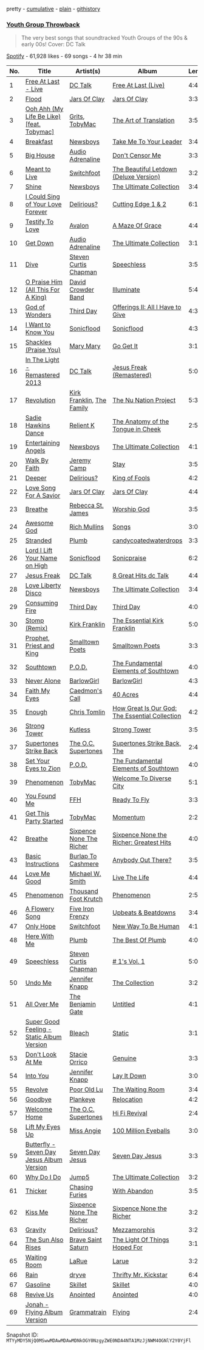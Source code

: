pretty - [cumulative](/playlists/cumulative/37i9dQZF1DWZnA0FshBt4S.md) - [plain](/playlists/plain/37i9dQZF1DWZnA0FshBt4S) - [githistory](https://github.githistory.xyz/mackorone/spotify-playlist-archive/blob/main/playlists/plain/37i9dQZF1DWZnA0FshBt4S)

### [Youth Group Throwback](https://open.spotify.com/playlist/37i9dQZF1DWZnA0FshBt4S)

> The very best songs that soundtracked Youth Groups of the 90s & early 00s! Cover: DC Talk

[Spotify](https://open.spotify.com/user/spotify) - 61,928 likes - 69 songs - 4 hr 38 min

| No. | Title | Artist(s) | Album | Length |
|---|---|---|---|---|
| 1 | [Free At Last \- Live](https://open.spotify.com/track/5zmoHiyoqhSnoV9EGcYhYi) | [DC Talk](https://open.spotify.com/artist/1zK4ACgLi1lVPpfmmcwOTh) | [Free At Last \(Live\)](https://open.spotify.com/album/7whdJR9MEFJixUeSmATRUD) | 4:44 |
| 2 | [Flood](https://open.spotify.com/track/4wSqP7Vo7HcoakudSMzxAO) | [Jars Of Clay](https://open.spotify.com/artist/1lMaDSraU3oiNUsVWJLHdF) | [Jars Of Clay](https://open.spotify.com/album/3NmhY1GyYPSR9VGycvfRrQ) | 3:31 |
| 3 | [Ooh Ahh \(My Life Be Like\) \[feat\. Tobymac\]](https://open.spotify.com/track/1KBN9lYx9QkfUJC3NSXlhQ) | [Grits](https://open.spotify.com/artist/6aUgzC0cMh0StjV7LyFEDr), [TobyMac](https://open.spotify.com/artist/5VX8hxrcfJWwaTLiqGUHG3) | [The Art of Translation](https://open.spotify.com/album/3SNV12s5lZN3puLp5Vft8w) | 3:53 |
| 4 | [Breakfast](https://open.spotify.com/track/2vLxjS0U2CuaqxEossXLDS) | [Newsboys](https://open.spotify.com/artist/1SZMaiNHfdUuU0qZKZ6y62) | [Take Me To Your Leader](https://open.spotify.com/album/72Sx2clAuxuyeOyHbqZBur) | 3:40 |
| 5 | [Big House](https://open.spotify.com/track/6j2rwn2MWg4VU9B1GEgqfs) | [Audio Adrenaline](https://open.spotify.com/artist/01PBXLThJADrhufsPS5tER) | [Don't Censor Me](https://open.spotify.com/album/19QwRyfvFmQiIudO3x5m1C) | 3:31 |
| 6 | [Meant to Live](https://open.spotify.com/track/2md2i5QvelRFnafpnd6LOg) | [Switchfoot](https://open.spotify.com/artist/6S58b0fr8TkWrEHOH4tRVu) | [The Beautiful Letdown \(Deluxe Version\)](https://open.spotify.com/album/2mIYia4lSO1NCSFGGGGNR9) | 3:21 |
| 7 | [Shine](https://open.spotify.com/track/03upgLFcOiiB0HlO4LmdLv) | [Newsboys](https://open.spotify.com/artist/1SZMaiNHfdUuU0qZKZ6y62) | [The Ultimate Collection](https://open.spotify.com/album/4tab0wm9wlaNYGEKAoRzFd) | 3:41 |
| 8 | [I Could Sing of Your Love Forever](https://open.spotify.com/track/1yowMNvS59dTccbZosir2o) | [Delirious?](https://open.spotify.com/artist/53Z2RNY4OYJ0Galu6AWzxF) | [Cutting Edge 1 & 2](https://open.spotify.com/album/6w2F4U8DetNtAucmynDj5v) | 6:10 |
| 9 | [Testify To Love](https://open.spotify.com/track/4wuf5qwou5EIPYHFvI6Vv8) | [Avalon](https://open.spotify.com/artist/4rulVipLmUL2Mg67SIUmCO) | [A Maze Of Grace](https://open.spotify.com/album/40P6d6VGfGVTSiJU69dDm2) | 4:40 |
| 10 | [Get Down](https://open.spotify.com/track/3PTHCjyRYLVMVxeUX59joC) | [Audio Adrenaline](https://open.spotify.com/artist/01PBXLThJADrhufsPS5tER) | [The Ultimate Collection](https://open.spotify.com/album/47NIFvfpDVQbVaoDcfwKqy) | 3:14 |
| 11 | [Dive](https://open.spotify.com/track/0GfsZEgIgJfcQ3uLWHZ2o3) | [Steven Curtis Chapman](https://open.spotify.com/artist/3vcFXwLEUdfWMu7gTQKyot) | [Speechless](https://open.spotify.com/album/1l7ysbnQNktE8IGRSQeeKg) | 3:57 |
| 12 | [O Praise Him \(All This For A King\)](https://open.spotify.com/track/2iFqa5oxkAE3eJor4tVE8v) | [David Crowder Band](https://open.spotify.com/artist/7DhP3bGT7dzr1dCkkH5mTS) | [Illuminate](https://open.spotify.com/album/1YWOoJNdvfCfQXaSSzYTVd) | 5:48 |
| 13 | [God of Wonders](https://open.spotify.com/track/0TkFpOjGJCjmXJyDHC56Sh) | [Third Day](https://open.spotify.com/artist/7uWXomGkKtIq9B4XgA3gch) | [Offerings II: All I Have to Give](https://open.spotify.com/album/4TDlKYbi6YxSphRYPMMe3k) | 4:39 |
| 14 | [I Want to Know You](https://open.spotify.com/track/3Vw3NlrSsQmE8W5Aqvf0vz) | [Sonicflood](https://open.spotify.com/artist/1lPSXeZw9i7js7PdFJXEJI) | [Sonicflood](https://open.spotify.com/album/6vULYuxP5cDOFdPADeBuUj) | 4:33 |
| 15 | [Shackles \(Praise You\)](https://open.spotify.com/track/7JKEA8xYDoFp4q0QBW2PGg) | [Mary Mary](https://open.spotify.com/artist/12Kgt2eahvxNWhD5PnSUde) | [Go Get It](https://open.spotify.com/album/20bME4IGNpUBm1Rk3TzuP9) | 3:18 |
| 16 | [In The Light \- Remastered 2013](https://open.spotify.com/track/2IpbrxP9MqUCtcQQchAiTK) | [DC Talk](https://open.spotify.com/artist/1zK4ACgLi1lVPpfmmcwOTh) | [Jesus Freak \(Remastered\)](https://open.spotify.com/album/6KbHC5ADEGbnvl7Ge3GVQF) | 5:05 |
| 17 | [Revolution](https://open.spotify.com/track/4xm2HjtDAdCobewPoaImT7) | [Kirk Franklin](https://open.spotify.com/artist/4akybxRTGHJZ1DXjLhJ1qu), [The Family](https://open.spotify.com/artist/0eV7uNHXarEGKmDzr5jPxp) | [The Nu Nation Project](https://open.spotify.com/album/2AipEP8KHGkhpQkhqBYTfH) | 5:37 |
| 18 | [Sadie Hawkins Dance](https://open.spotify.com/track/37OI3jA1ts5U0nmuk2qBXR) | [Relient K](https://open.spotify.com/artist/3nJWBJvK7uGvfp4iZh9CkN) | [The Anatomy of the Tongue in Cheek](https://open.spotify.com/album/7pkfdwjlOmJfzARVbLXE60) | 2:57 |
| 19 | [Entertaining Angels](https://open.spotify.com/track/5lJEym4sjfKZJ20AAjpe1k) | [Newsboys](https://open.spotify.com/artist/1SZMaiNHfdUuU0qZKZ6y62) | [The Ultimate Collection](https://open.spotify.com/album/4tab0wm9wlaNYGEKAoRzFd) | 4:17 |
| 20 | [Walk By Faith](https://open.spotify.com/track/6NXaZTK2rnbA91jOEc3t1h) | [Jeremy Camp](https://open.spotify.com/artist/5wpEBloInversG3zp3CVAk) | [Stay](https://open.spotify.com/album/5gbs9nxCzkbMdQRYXj955d) | 3:59 |
| 21 | [Deeper](https://open.spotify.com/track/0hDWOLFu71QCiI8MblsMks) | [Delirious?](https://open.spotify.com/artist/53Z2RNY4OYJ0Galu6AWzxF) | [King of Fools](https://open.spotify.com/album/4FrXWYXrratJp2KfiFl32j) | 4:20 |
| 22 | [Love Song For A Savior](https://open.spotify.com/track/0DbcdVCzmY1IjilPTPaSOe) | [Jars Of Clay](https://open.spotify.com/artist/1lMaDSraU3oiNUsVWJLHdF) | [Jars Of Clay](https://open.spotify.com/album/3NmhY1GyYPSR9VGycvfRrQ) | 4:46 |
| 23 | [Breathe](https://open.spotify.com/track/0TbBIyH8RXlKV07wM8HAVh) | [Rebecca St\. James](https://open.spotify.com/artist/1SaELUYn7deVoQ9kGDGUD9) | [Worship God](https://open.spotify.com/album/70zjKqpAO7faWjYVbxLHdX) | 3:57 |
| 24 | [Awesome God](https://open.spotify.com/track/4WeJ3uVTTkI2jg9JDmY1IV) | [Rich Mullins](https://open.spotify.com/artist/13UhfW7GPizrArBwq7ugps) | [Songs](https://open.spotify.com/album/5ETGa7hc1jtpp2OGIv1wdq) | 3:03 |
| 25 | [Stranded](https://open.spotify.com/track/2iWTsNDdK2X1dYqzxfkDGi) | [Plumb](https://open.spotify.com/artist/2tbxcCCM7A71cmkzuB8lyH) | [candycoatedwaterdrops](https://open.spotify.com/album/0fjkgS1zQxeWoctrtSCrp1) | 3:39 |
| 26 | [Lord I Lift Your Name on High](https://open.spotify.com/track/1TIZNu7zA2EiixLFmrmsyF) | [Sonicflood](https://open.spotify.com/artist/1lPSXeZw9i7js7PdFJXEJI) | [Sonicpraise](https://open.spotify.com/album/5uzmXNAOurQhBSA4QUx4eq) | 6:21 |
| 27 | [Jesus Freak](https://open.spotify.com/track/5ID6qIRs04r4fMajBDY7uK) | [DC Talk](https://open.spotify.com/artist/1zK4ACgLi1lVPpfmmcwOTh) | [8 Great Hits dc Talk](https://open.spotify.com/album/4ml5pL07kDVb9AxJutpI9U) | 4:47 |
| 28 | [Love Liberty Disco](https://open.spotify.com/track/5K0KgpQUOZlag12UDC5ToB) | [Newsboys](https://open.spotify.com/artist/1SZMaiNHfdUuU0qZKZ6y62) | [The Ultimate Collection](https://open.spotify.com/album/4tab0wm9wlaNYGEKAoRzFd) | 3:43 |
| 29 | [Consuming Fire](https://open.spotify.com/track/2bAOXQyD64LzOK0jRv1jMi) | [Third Day](https://open.spotify.com/artist/7uWXomGkKtIq9B4XgA3gch) | [Third Day](https://open.spotify.com/album/0CbjyNnad3GgRLWrUshLXF) | 4:09 |
| 30 | [Stomp \(Remix\)](https://open.spotify.com/track/5JggmPy0YhCLaA6Vt4cmMo) | [Kirk Franklin](https://open.spotify.com/artist/4akybxRTGHJZ1DXjLhJ1qu) | [The Essential Kirk Franklin](https://open.spotify.com/album/2g85kD3g7lt1EGtcJxs7gt) | 5:05 |
| 31 | [Prophet, Priest and King](https://open.spotify.com/track/7rEDMH58B288SJZuKO0FuS) | [Smalltown Poets](https://open.spotify.com/artist/0mHos4yS8iAhpYPABHFdBc) | [Smalltown Poets](https://open.spotify.com/album/3VSgWtarqDC0SoLgLzoM8E) | 3:36 |
| 32 | [Southtown](https://open.spotify.com/track/5tJjQIhH6mH3PhG1DjW3gD) | [P.O.D.](https://open.spotify.com/artist/6KO6G41BBLTDNYOLefWTMU) | [The Fundamental Elements of Southtown](https://open.spotify.com/album/3m4tEvOqwOSk3Yy5apKaFq) | 4:07 |
| 33 | [Never Alone](https://open.spotify.com/track/6kKIcMRhwxJ1XTnfapaqhL) | [BarlowGirl](https://open.spotify.com/artist/3VMSmJURVM7s6LkrIaPZvi) | [BarlowGirl](https://open.spotify.com/album/4V1yueAEbtS4K2ZvIjvSXr) | 4:30 |
| 34 | [Faith My Eyes](https://open.spotify.com/track/7IWNJRIemIyC3NA8qf5Zy8) | [Caedmon's Call](https://open.spotify.com/artist/0K1BPXwAU1CTd8DNZohopA) | [40 Acres](https://open.spotify.com/album/5uiJsWmOVFUVukiEJ7JJSL) | 4:41 |
| 35 | [Enough](https://open.spotify.com/track/60kuYvjy5UaEKELsHLxd2n) | [Chris Tomlin](https://open.spotify.com/artist/6pRi6EIPXz4QJEOEsBaA0m) | [How Great Is Our God: The Essential Collection](https://open.spotify.com/album/63o2Wjzlnv5FsMSuEmT0Xu) | 4:20 |
| 36 | [Strong Tower](https://open.spotify.com/track/6YP6bn1Id1DgGkX5IB7zuh) | [Kutless](https://open.spotify.com/artist/3lLT23km6QvzYCojCXAYtX) | [Strong Tower](https://open.spotify.com/album/0Ot6Adlv0VTliCkFcR5OUB) | 3:58 |
| 37 | [Supertones Strike Back](https://open.spotify.com/track/7aTrho0CMMab35UaanDEwu) | [The O.C\. Supertones](https://open.spotify.com/artist/61uwXZTKqYAAoXz8XvUUbE) | [Supertones Strike Back, The](https://open.spotify.com/album/4m5KGlpqUtKNT4nrH1Wq8k) | 2:41 |
| 38 | [Set Your Eyes to Zion](https://open.spotify.com/track/14FV0Ztls1XhObQixrDKLG) | [P.O.D.](https://open.spotify.com/artist/6KO6G41BBLTDNYOLefWTMU) | [The Fundamental Elements of Southtown](https://open.spotify.com/album/3m4tEvOqwOSk3Yy5apKaFq) | 4:06 |
| 39 | [Phenomenon](https://open.spotify.com/track/6qua1VkixdXsqWfxGBNf8d) | [TobyMac](https://open.spotify.com/artist/5VX8hxrcfJWwaTLiqGUHG3) | [Welcome To Diverse City](https://open.spotify.com/album/08J3ZjZXN1J5qNbla71PYI) | 5:19 |
| 40 | [You Found Me](https://open.spotify.com/track/6A87i6tLzox7U3D0EVTb2G) | [FFH](https://open.spotify.com/artist/4xvNx8d6ZMhOZXUGUBmJby) | [Ready To Fly](https://open.spotify.com/album/2v49kEIRi0xG0zesXFFcLs) | 3:35 |
| 41 | [Get This Party Started](https://open.spotify.com/track/2Lc71gh10nC31d24a1lYbU) | [TobyMac](https://open.spotify.com/artist/5VX8hxrcfJWwaTLiqGUHG3) | [Momentum](https://open.spotify.com/album/730tFTLjk3HGaJSW2AMiBB) | 2:22 |
| 42 | [Breathe](https://open.spotify.com/track/7Gv5J3aHzvZ7ODLGUdfl6C) | [Sixpence None The Richer](https://open.spotify.com/artist/0lJlKQvuM2Sd9DPPyUXcHg) | [Sixpence None the Richer: Greatest Hits](https://open.spotify.com/album/21KNgondk578mn6CS8AAKu) | 4:06 |
| 43 | [Basic Instructions](https://open.spotify.com/track/1P2U3LMx2Rj3pVmnmT4LSd) | [Burlap To Cashmere](https://open.spotify.com/artist/4onLiJTk4yL72Yu7tc5ifw) | [Anybody Out There?](https://open.spotify.com/album/6conxG5LDeq8o4Jge5KSJe) | 3:59 |
| 44 | [Love Me Good](https://open.spotify.com/track/4ynh61vZS9j5L6xC63U11q) | [Michael W\. Smith](https://open.spotify.com/artist/5aBxFPaaGk9204ssHUvXWN) | [Live The Life](https://open.spotify.com/album/1VKNgXQZcAcaYRr6qUMTwM) | 4:41 |
| 45 | [Phenomenon](https://open.spotify.com/track/3b6uenXXbpCRxXyzFzWi3J) | [Thousand Foot Krutch](https://open.spotify.com/artist/6GfiCQDFYANz5wUkSmb3Dr) | [Phenomenon](https://open.spotify.com/album/2W0NcLRNl60IDHL5WUgyjM) | 2:59 |
| 46 | [A Flowery Song](https://open.spotify.com/track/6FYCcmTfxq84NSePWXLIby) | [Five Iron Frenzy](https://open.spotify.com/artist/1BcAEs4W94BrXMmVCOgwSx) | [Upbeats & Beatdowns](https://open.spotify.com/album/7IUjcWJ3ucGT2C97McF1Ua) | 3:40 |
| 47 | [Only Hope](https://open.spotify.com/track/6pwhSBxhaF5x0WbNZRyzlD) | [Switchfoot](https://open.spotify.com/artist/6S58b0fr8TkWrEHOH4tRVu) | [New Way To Be Human](https://open.spotify.com/album/02kPSZyDPwxd0MSoBTsBME) | 4:13 |
| 48 | [Here With Me](https://open.spotify.com/track/2utyoc5plxv0zVFLpoZh7l) | [Plumb](https://open.spotify.com/artist/2tbxcCCM7A71cmkzuB8lyH) | [The Best Of Plumb](https://open.spotify.com/album/1WJ781r3XS7MiddzxuzbG8) | 4:06 |
| 49 | [Speechless](https://open.spotify.com/track/6GhzOYfrReyXf19U4YuGXm) | [Steven Curtis Chapman](https://open.spotify.com/artist/3vcFXwLEUdfWMu7gTQKyot) | [\# 1's Vol\. 1](https://open.spotify.com/album/0bYtirzI9EXXCcu3gz8FRP) | 5:06 |
| 50 | [Undo Me](https://open.spotify.com/track/5EV1UhPaelVqKHXkaxglAY) | [Jennifer Knapp](https://open.spotify.com/artist/2yAjgPqGeURdgCHPzuDeYi) | [The Collection](https://open.spotify.com/album/6O9oaYFECfRRBV5z2g0fbV) | 3:23 |
| 51 | [All Over Me](https://open.spotify.com/track/48UADGUoDwrBOkTVxWjzaP) | [The Benjamin Gate](https://open.spotify.com/artist/5xNrsi292mrWxvM4g5bqOG) | [Untitled](https://open.spotify.com/album/1fPm3avdEiN8fm9V3N1iGk) | 4:10 |
| 52 | [Super Good Feeling \- Static Album Version](https://open.spotify.com/track/0kZQnBXiQDpoAaCDwCfPXI) | [Bleach](https://open.spotify.com/artist/6VLj1qK2dmR3P2yMNTSn2Y) | [Static](https://open.spotify.com/album/5QAcLf7DEB5OnTDgbCr1pU) | 3:19 |
| 53 | [Don't Look At Me](https://open.spotify.com/track/3fyMwcqHxruPGAaGtDt4sh) | [Stacie Orrico](https://open.spotify.com/artist/5QjWgYDeKNP2iPHTdTttnG) | [Genuine](https://open.spotify.com/album/3yurqtwBDlirDKcQt2pEMk) | 3:36 |
| 54 | [Into You](https://open.spotify.com/track/7HMBPVrRkwGuABMvMVTiys) | [Jennifer Knapp](https://open.spotify.com/artist/2yAjgPqGeURdgCHPzuDeYi) | [Lay It Down](https://open.spotify.com/album/5cxJJ5gekgM7WSbTtvO9H4) | 3:04 |
| 55 | [Revolve](https://open.spotify.com/track/3wsYeIOXrGuSnG3kRGbrwm) | [Poor Old Lu](https://open.spotify.com/artist/4kKX2Dc7HBE6fozhXYzPw8) | [The Waiting Room](https://open.spotify.com/album/2CZhEQJRXhfOxWMYnYKpE5) | 3:47 |
| 56 | [Goodbye](https://open.spotify.com/track/4T2YM2TrhtxE9QvyptdBos) | [Plankeye](https://open.spotify.com/artist/1BEzx2txNgJpTDRcgP3ub4) | [Relocation](https://open.spotify.com/album/3HNhQynHgqCzawAk6PGIu9) | 4:20 |
| 57 | [Welcome Home](https://open.spotify.com/track/3KzE6f3h07i1AiepzjfGHD) | [The O.C\. Supertones](https://open.spotify.com/artist/61uwXZTKqYAAoXz8XvUUbE) | [Hi Fi Revival](https://open.spotify.com/album/3h8idOY5EBpE4bN4idaGJR) | 2:43 |
| 58 | [Lift My Eyes Up](https://open.spotify.com/track/08CSlrBEs0qAaNm4dxLPf6) | [Miss Angie](https://open.spotify.com/artist/5rnoA4GlPQE4s15Si3oi6m) | [100 Million Eyeballs](https://open.spotify.com/album/2RRtryPMMJCXllcbpms0k5) | 3:00 |
| 59 | [Butterfly \- Seven Day Jesus Album Version](https://open.spotify.com/track/1sVqSNUvZptRiFlTWuVdHD) | [Seven Day Jesus](https://open.spotify.com/artist/0htazPOROVwMTPPLeergGa) | [Seven Day Jesus](https://open.spotify.com/album/5MZIKL0jN7ZavShCCxW2vP) | 3:30 |
| 60 | [Why Do I Do](https://open.spotify.com/track/37KnIgKETYyOOXe56FLquT) | [Jump5](https://open.spotify.com/artist/0qa4GMXrmylKemymbElIwq) | [The Ultimate Collection](https://open.spotify.com/album/1DPCpHWC875p3L4xAVSIoX) | 3:22 |
| 61 | [Thicker](https://open.spotify.com/track/5xYOwMkV5NGUYz2lfhR4se) | [Chasing Furies](https://open.spotify.com/artist/4YQBXdwBcvt5mvjfzhts7t) | [With Abandon](https://open.spotify.com/album/08AZTRKahrB3VLMQSNlaEl) | 3:57 |
| 62 | [Kiss Me](https://open.spotify.com/track/754kgU5rWscRTfvlsuEwFp) | [Sixpence None The Richer](https://open.spotify.com/artist/0lJlKQvuM2Sd9DPPyUXcHg) | [Sixpence None the Richer](https://open.spotify.com/album/0PrcwzkQVEy4y6JPvT5bix) | 3:28 |
| 63 | [Gravity](https://open.spotify.com/track/6z5hemlFOgSeqGgArca8sS) | [Delirious?](https://open.spotify.com/artist/53Z2RNY4OYJ0Galu6AWzxF) | [Mezzamorphis](https://open.spotify.com/album/5GpaRJfeglVrlsClIlhPtn) | 3:20 |
| 64 | [The Sun Also Rises](https://open.spotify.com/track/1riMbTj6HbiQ0tpD1aRema) | [Brave Saint Saturn](https://open.spotify.com/artist/3ThPMQBJlcHA839lBHxQr9) | [The Light Of Things Hoped For](https://open.spotify.com/album/7nxwgdX2XXJ92gJ936QCa1) | 3:15 |
| 65 | [Waiting Room](https://open.spotify.com/track/61NbXozQGixs8eC5ACTqc2) | [LaRue](https://open.spotify.com/artist/5MGUVsXrxgF9p3i3uko4MF) | [Larue](https://open.spotify.com/album/2lXKV7Rs6akfjT4bfugIly) | 3:20 |
| 66 | [Rain](https://open.spotify.com/track/1SvlSnI123v00sH5Ro9NZ7) | [dryve](https://open.spotify.com/artist/0hr4err987upnrCLPvCPA4) | [Thrifty Mr\. Kickstar](https://open.spotify.com/album/11bRlMEbcjxbrHnkNZcOuJ) | 6:46 |
| 67 | [Gasoline](https://open.spotify.com/track/050IFBYeEqDS4FavXJifoe) | [Skillet](https://open.spotify.com/artist/49bzE5vRBRIota4qeHtQM8) | [Skillet](https://open.spotify.com/album/5PUVPlbwm347Jt0Vdcw3s5) | 4:02 |
| 68 | [Revive Us](https://open.spotify.com/track/3C6jSw9wdYUEdgtSMjLsZn) | [Anointed](https://open.spotify.com/artist/6GrYT1CB2T0IxumY1MQpZJ) | [Anointed](https://open.spotify.com/album/2E9vqclDxqceNEMbYn6IxB) | 4:08 |
| 69 | [Jonah \- Flying Album Version](https://open.spotify.com/track/3dPZqflDdEbIzs9GGWHXxV) | [Grammatrain](https://open.spotify.com/artist/5xFgYvWejLOS3wTdMoJjCn) | [Flying](https://open.spotify.com/album/69Ww8L7uMR6JxnmmIaly5P) | 2:41 |

Snapshot ID: `MTYyMDY5NjQ0MSwwMDAwMDAwMDNkOGY0NzgyZWE0NDA4NTA1MzJjNWM4OGNlY2Y0YjFl`
